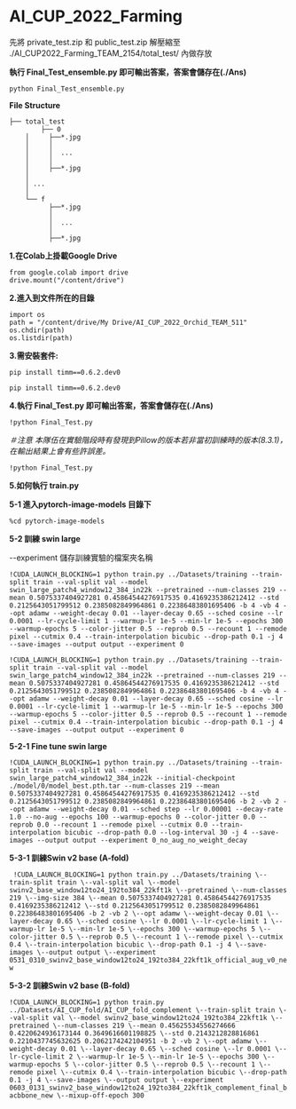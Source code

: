 # AI_CUP_2022_Farming


先將 private_test.zip 和 public_test.zip 解壓縮至
./AI_CUP2022_Farming_TEAM_2154/total_test/ 內做存放

**執行 Final_Test_ensemble.py 即可輸出答案，答案會儲存在(./Ans)**

`python Final_Test_ensemble.py`



**File Structure**

    ├── total_test
	    	├── 0
		│     ├──*.jpg
		│     │
		│     │  ...
		│     │
		│     ├──*.jpg
		│ 
		│ ...
		│ 
		└── f
		      ├──*.jpg
		      │
		      │  ...
		      │
		      ├──*.jpg



**1.在Colab上掛載Google Drive**

``` {.python}
from google.colab import drive
drive.mount("/content/drive")
```
**2.進入到文件所在的目錄**

``` {.python}
import os
path = "/content/drive/My Drive/AI_CUP_2022_Orchid_TEAM_511"
os.chdir(path)
os.listdir(path)
```

**3.需安裝套件:** 

`pip install timm==0.6.2.dev0`

``` {.python}
pip install timm==0.6.2.dev0
```


**4.執行 Final_Test.py 即可輸出答案，答案會儲存在(./Ans)**

`!python Final_Test.py`

*＃注意
本隊伍在實驗階段時有發現到Pillow的版本若非當初訓練時的版本(8.3.1)，在輸出結果上會有些許誤差。*

``` {.python}
!python Final_Test.py
```


**5.如何執行 train.py**

**5-1 進入pytorch-image-models 目錄下**
``` {.python}
%cd pytorch-image-models
```
**5-2 訓練 swin large**

--experiment 儲存訓練實驗的檔案夾名稱

`!CUDA_LAUNCH_BLOCKING=1 python train.py ../Datasets/training --train-split train --val-split val --model swin_large_patch4_window12_384_in22k --pretrained --num-classes 219 --mean 0.5075337404927281 0.45864544276917535 0.4169235386212412 --std 0.2125643051799512 0.2385082849964861 0.22386483801695406 -b 4 -vb 4 --opt adamw --weight-decay 0.01 --layer-decay 0.65 --sched cosine --lr 0.0001 --lr-cycle-limit 1 --warmup-lr 1e-5 --min-lr 1e-5 --epochs 300 --warmup-epochs 5 --color-jitter 0.5 --reprob 0.5 --recount 1 --remode pixel --cutmix 0.4 --train-interpolation bicubic --drop-path 0.1 -j 4 --save-images --output output --experiment 0`

``` {.python}
!CUDA_LAUNCH_BLOCKING=1 python train.py ../Datasets/training --train-split train --val-split val --model swin_large_patch4_window12_384_in22k --pretrained --num-classes 219 --mean 0.5075337404927281 0.45864544276917535 0.4169235386212412 --std 0.2125643051799512 0.2385082849964861 0.22386483801695406 -b 4 -vb 4 --opt adamw --weight-decay 0.01 --layer-decay 0.65 --sched cosine --lr 0.0001 --lr-cycle-limit 1 --warmup-lr 1e-5 --min-lr 1e-5 --epochs 300 --warmup-epochs 5 --color-jitter 0.5 --reprob 0.5 --recount 1 --remode pixel --cutmix 0.4 --train-interpolation bicubic --drop-path 0.1 -j 4 --save-images --output output --experiment 0
```

**5-2-1 Fine tune swin large**

`!CUDA_LAUNCH_BLOCKING=1 python train.py ../Datasets/training --train-split train --val-split val --model swin_large_patch4_window12_384_in22k --initial-checkpoint ./model/0/model_best.pth.tar --num-classes 219 --mean 0.5075337404927281 0.45864544276917535 0.4169235386212412 --std 0.2125643051799512 0.2385082849964861 0.22386483801695406 -b 2 -vb 2 --opt adamw --weight-decay 0.01 --sched step --lr 0.00001 --decay-rate 1.0 --no-aug --epochs 100 --warmup-epochs 0 --color-jitter 0.0 --reprob 0.0 --recount 1 --remode pixel --cutmix 0.0 --train-interpolation bicubic --drop-path 0.0 --log-interval 30 -j 4 --save-images --output output --experiment 0_no_aug_no_weight_decay`

**5-3-1 訓練Swin v2 base (A-fold)**

`
!CUDA_LAUNCH_BLOCKING=1 python train.py ../Datasets/training
\--train-split train \--val-split val \--model
swinv2_base_window12to24_192to384_22kft1k \--pretrained \--num-classes
219 \--img-size 384 \--mean 0.5075337404927281 0.45864544276917535
0.4169235386212412 \--std 0.2125643051799512 0.2385082849964861
0.22386483801695406 -b 2 -vb 2 \--opt adamw \--weight-decay 0.01
\--layer-decay 0.65 \--sched cosine \--lr 0.0001 \--lr-cycle-limit 1
\--warmup-lr 1e-5 \--min-lr 1e-5 \--epochs 300 \--warmup-epochs 5
\--color-jitter 0.5 \--reprob 0.5 \--recount 1 \--remode pixel \--cutmix
0.4 \--train-interpolation bicubic \--drop-path 0.1 -j 4 \--save-images
\--output output \--experiment
0531_0310_swinv2_base_window12to24_192to384_22kft1k_official_aug_v0_new`


**5-3-2 訓練Swin v2 base (B-fold)**


`!CUDA_LAUNCH_BLOCKING=1 python train.py
../Datasets/AI_CUP_fold/AI_CUP_fold_complement \--train-split train
\--val-split val \--model swinv2_base_window12to24_192to384_22kft1k
\--pretrained \--num-classes 219 \--mean 0.45625534556274666
0.4220624936173144 0.3649616601198825 \--std 0.2143212828816861
0.2210437745632625 0.2062174242104951 -b 2 -vb 2 \--opt adamw
\--weight-decay 0.01 \--layer-decay 0.65 \--sched cosine \--lr 0.0001
\--lr-cycle-limit 2 \--warmup-lr 1e-5 \--min-lr 1e-5 \--epochs 300
\--warmup-epochs 5 \--color-jitter 0.5 \--reprob 0.5 \--recount 1
\--remode pixel \--cutmix 0.4 \--train-interpolation bicubic
\--drop-path 0.1 -j 4 \--save-images \--output output \--experiment
0603_0131_swinv2_base_window12to24_192to384_22kft1k_complement_final_bacbbone_new
\--mixup-off-epoch 300`
